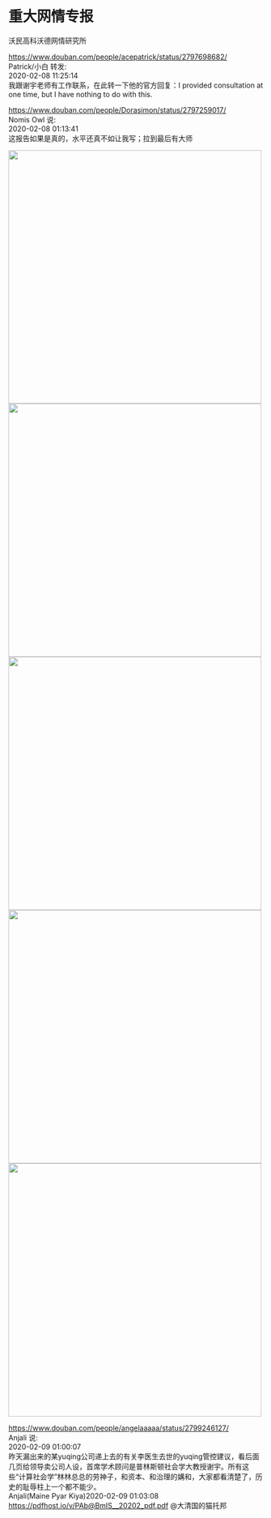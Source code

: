﻿
# 重大网情专报

沃民高科沃德网情研究所  

https://www.douban.com/people/acepatrick/status/2797698682/   
Patrick/小白 转发:  
2020-02-08 11:25:14  
我跟谢宇老师有工作联系，在此转一下他的官方回复：I provided consultation at one time, but I have nothing to do with this.    

https://www.douban.com/people/Dorasimon/status/2797259017/   
Nomis Owl 说:  
2020-02-08 01:13:41   
这报告如果是真的，水平还真不如让我写；拉到最后有大师   

<img src="https://github.com/markmeloon/GFW/blob/master/2020/2020-02-07_%E6%B2%83%E6%B0%91%E9%AB%98%E7%A7%91/01.jpg?raw=true" width=500>  

<img src="https://github.com/markmeloon/GFW/blob/master/2020/2020-02-07_%E6%B2%83%E6%B0%91%E9%AB%98%E7%A7%91/02.jpg?raw=true" width=500>  

<img src="https://github.com/markmeloon/GFW/blob/master/2020/2020-02-07_%E6%B2%83%E6%B0%91%E9%AB%98%E7%A7%91/03.jpg?raw=true" width=500>  

<img src="https://github.com/markmeloon/GFW/blob/master/2020/2020-02-07_%E6%B2%83%E6%B0%91%E9%AB%98%E7%A7%91/04.jpg?raw=true" width=500>  

<img src="https://github.com/markmeloon/GFW/blob/master/2020/2020-02-07_%E6%B2%83%E6%B0%91%E9%AB%98%E7%A7%91/05.jpg?raw=true" width=500>  

https://www.douban.com/people/angelaaaaa/status/2799246127/   
Anjali 说:  
2020-02-09 01:00:07  
昨天漏出来的某yuqing公司递上去的有关李医生去世的yuqing管控建议，看后面几页给领导卖公司人设，首席学术顾问是普林斯顿社会学大教授谢宇。所有这些“计算社会学”林林总总的劳神子，和资本、和治理的媾和，大家都看清楚了，历史的耻辱柱上一个都不能少。   
Anjali(Maine Pyar Kiya)2020-02-09 01:03:08   
https://pdfhost.io/v/PAb@BmIS__20202_pdf.pdf @大清国的猫托邦   
